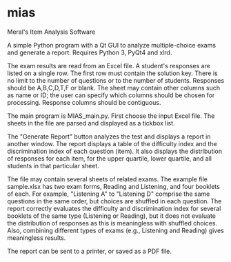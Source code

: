 # mias
Meral's Item Analysis Software

A simple Python program with a Qt GUI to analyze multiple-choice exams and generate a report. Requires Python 3, PyQt4 and xlrd.

The exam results are read from an Excel file. A student's responses are listed on a single row. The first row must contain the solution key. There is no limit to the number of questions or to the number of students. Responses should be A,B,C,D,T,F or blank. The sheet may contain other columns such as name or ID; the user can specify which columns should be chosen for processing. Response columns should be contiguous.

The main program is MIAS_main.py. First choose the input Excel file. The sheets in the file are parsed and displayed as a tickbox list.

The "Generate Report" button analyzes the test and displays a report in another window. The report displays a table of the difficulty index and the discrimination index of each question (item). It also displays the distribution of responses for each item, for the upper quartile, lower quartile, and all students in that particular sheet.

The file may contain several sheets of related exams. The example file sample.xlsx has two exam forms, Reading and Listening, and four booklets of each. For example, "Listening A" to "Listening D" comprise the same questions in the same order, but choices are shuffled in each question. The report correctly evaluates the difficulty and discrimination index for several booklets of the same type (Listening or Reading), but it does not evaluate the distribution of responses as this is meaningless with shuffled choices. Also, combining different types of exams (e.g., Listening and Reading) gives meaningless results.

The report can be sent to a printer, or saved as a PDF file.
 
